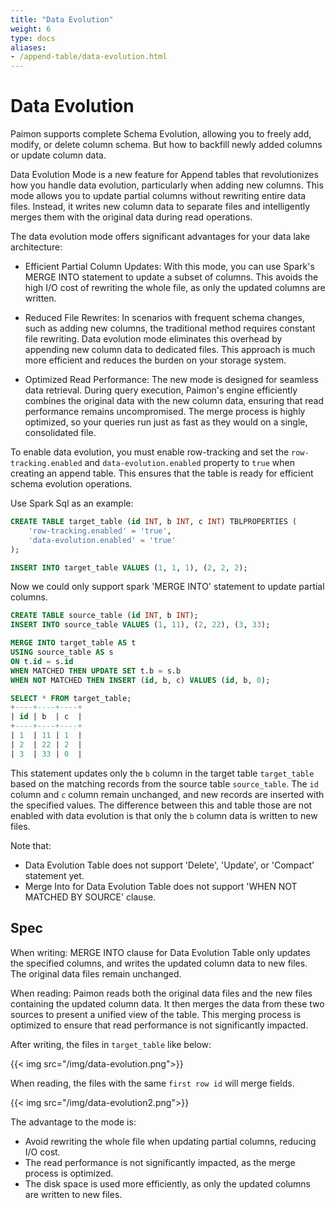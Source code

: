 ```yaml
---
title: "Data Evolution"
weight: 6
type: docs
aliases:
- /append-table/data-evolution.html
---
```

<!--
Licensed to the Apache Software Foundation (ASF) under one
or more contributor license agreements.  See the NOTICE file
distributed with this work for additional information
regarding copyright ownership.  The ASF licenses this file
to you under the Apache License, Version 2.0 (the
"License"); you may not use this file except in compliance
with the License.  You may obtain a copy of the License at

  http://www.apache.org/licenses/LICENSE-2.0

Unless required by applicable law or agreed to in writing,
software distributed under the License is distributed on an
"AS IS" BASIS, WITHOUT WARRANTIES OR CONDITIONS OF ANY
KIND, either express or implied.  See the License for the
specific language governing permissions and limitations
under the License.
-->

# Data Evolution

Paimon supports complete Schema Evolution, allowing you to freely add, modify, or delete column schema. But how to
backfill newly added columns or update column data.

Data Evolution Mode is a new feature for Append tables that revolutionizes how you handle data evolution, 
particularly when adding new columns. This mode allows you to update partial columns without rewriting entire data
files. Instead, it writes new column data to separate files and intelligently merges them with the original data
during read operations.

The data evolution mode offers significant advantages for your data lake architecture:

* Efficient Partial Column Updates: With this mode, you can use Spark's MERGE INTO statement to update a subset of columns. This avoids the high I/O cost of rewriting the whole file, as only the updated columns are written.

* Reduced File Rewrites: In scenarios with frequent schema changes, such as adding new columns, the traditional method requires constant file rewriting. Data evolution mode eliminates this overhead by appending new column data to dedicated files. This approach is much more efficient and reduces the burden on your storage system.

* Optimized Read Performance: The new mode is designed for seamless data retrieval. During query execution, Paimon's engine efficiently combines the original data with the new column data, ensuring that read performance remains uncompromised. The merge process is highly optimized, so your queries run just as fast as they would on a single, consolidated file.

To enable data evolution, you must enable row-tracking and set the `row-tracking.enabled` and `data-evolution.enabled` property to `true` when creating an append table. This ensures that the table is ready for efficient schema evolution operations.

Use Spark Sql as an example:

```sql
CREATE TABLE target_table (id INT, b INT, c INT) TBLPROPERTIES (
    'row-tracking.enabled' = 'true',
    'data-evolution.enabled' = 'true'
);

INSERT INTO target_table VALUES (1, 1, 1), (2, 2, 2);
```

Now we could only support spark 'MERGE INTO' statement to update partial columns.

```sql
CREATE TABLE source_table (id INT, b INT);
INSERT INTO source_table VALUES (1, 11), (2, 22), (3, 33);

MERGE INTO target_table AS t
USING source_table AS s
ON t.id = s.id
WHEN MATCHED THEN UPDATE SET t.b = s.b
WHEN NOT MATCHED THEN INSERT (id, b, c) VALUES (id, b, 0);

SELECT * FROM target_table;
+----+----+----+
| id | b  | c  |
+----+----+----+
| 1  | 11 | 1  |
| 2  | 22 | 2  |
| 3  | 33 | 0  |
```

This statement updates only the `b` column in the target table `target_table` based on the matching records from the source table
`source_table`. The `id` column and `c` column remain unchanged, and new records are inserted with the specified values. The difference between this and table those are not enabled with data evolution is that only the `b` column data is written to new files.

Note that: 
* Data Evolution Table does not support 'Delete', 'Update', or 'Compact' statement yet.
* Merge Into for Data Evolution Table does not support 'WHEN NOT MATCHED BY SOURCE' clause.

## Spec

When writing: MERGE INTO clause for Data Evolution Table only updates the specified columns, and writes the updated column data to new files. The original data files remain unchanged.

When reading: Paimon reads both the original data files and the new files containing the updated column data. It then merges the data from these two sources to present a unified view of the table. This merging process is optimized to ensure that read performance is not significantly impacted.

After writing, the files in `target_table` like below:

{{< img src="/img/data-evolution.png">}}

When reading, the files with the same `first row id` will merge fields.

{{< img src="/img/data-evolution2.png">}}

The advantage to the mode is:

* Avoid rewriting the whole file when updating partial columns, reducing I/O cost.
* The read performance is not significantly impacted, as the merge process is optimized.
* The disk space is used more efficiently, as only the updated columns are written to new files.